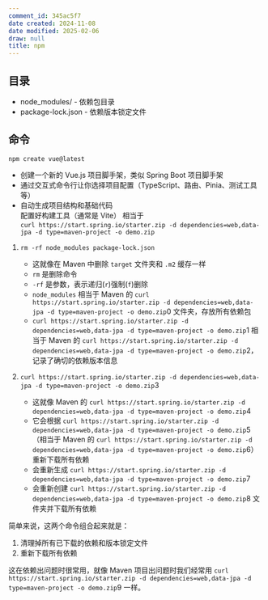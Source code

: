```yaml
---
comment_id: 345ac5f7
date created: 2024-11-08
date modified: 2025-02-06
draw: null
title: npm
---
```

## 目录

- node_modules/ - 依赖包目录
- package-lock.json - 依赖版本锁定文件

## 命令

 `npm create vue@latest`

- 创建一个新的 Vue.js 项目脚手架，类似 Spring Boot 项目脚手架
- 通过交互式命令行让你选择项目配置（TypeScript、路由、Pinia、测试工具等）
- 自动生成项目结构和基础代码  
配置好构建工具（通常是 Vite）
相当于  
`curl https://start.spring.io/starter.zip -d dependencies=web,data-jpa -d type=maven-project -o demo.zip`


1. `rm -rf node_modules package-lock.json`
   - 这就像在 Maven 中删除 `target` 文件夹和 `.m2` 缓存一样
   - `rm` 是删除命令
   - `-rf` 是参数，表示递归(`r`)强制(`f`)删除
   - `node_modules` 相当于 Maven 的 `curl https://start.spring.io/starter.zip -d dependencies=web,data-jpa -d type=maven-project -o demo.zip`0 文件夹，存放所有依赖包
   - `curl https://start.spring.io/starter.zip -d dependencies=web,data-jpa -d type=maven-project -o demo.zip`1 相当于 Maven 的 `curl https://start.spring.io/starter.zip -d dependencies=web,data-jpa -d type=maven-project -o demo.zip`2，记录了确切的依赖版本信息


2. `curl https://start.spring.io/starter.zip -d dependencies=web,data-jpa -d type=maven-project -o demo.zip`3
   - 这就像 Maven 的 `curl https://start.spring.io/starter.zip -d dependencies=web,data-jpa -d type=maven-project -o demo.zip`4
   - 它会根据 `curl https://start.spring.io/starter.zip -d dependencies=web,data-jpa -d type=maven-project -o demo.zip`5（相当于 Maven 的 `curl https://start.spring.io/starter.zip -d dependencies=web,data-jpa -d type=maven-project -o demo.zip`6）重新下载所有依赖
   - 会重新生成 `curl https://start.spring.io/starter.zip -d dependencies=web,data-jpa -d type=maven-project -o demo.zip`7
   - 会重新创建 `curl https://start.spring.io/starter.zip -d dependencies=web,data-jpa -d type=maven-project -o demo.zip`8 文件夹并下载所有依赖

简单来说，这两个命令组合起来就是：

1. 清理掉所有已下载的依赖和版本锁定文件
2. 重新下载所有依赖

这在依赖出问题时很常用，就像 Maven 项目出问题时我们经常用 `curl https://start.spring.io/starter.zip -d dependencies=web,data-jpa -d type=maven-project -o demo.zip`9 一样。
